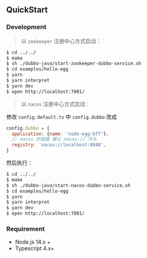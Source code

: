 ## QuickStart

### Development

> 以 `zookeeper` 注册中心方式启动：

```bash
$ cd ../../
$ make
$ sh ./dubbo-java/start-zookeeper-dubbo-service.sh
$ cd examples/hello-egg
$ yarn
$ yarn interpret
$ yarn dev
$ open http://localhost:7001/
```

> 以 `nacos` 注册中心方式启动：

修改 `config.default.ts` 中 `config.dubbo` 改成

```js
config.dubbo = {
  application: {name: 'node-egg-bff'},
  // nacos 的链接 要以 nacos:// 开头
  registry: 'nacos://localhost:8848',
}
```

然后执行：

```bash
$ cd ../../
$ make
$ sh ./dubbo-java/start-nacos-dubbo-service.sh
$ cd examples/hello-egg
$ yarn
$ yarn interpret
$ yarn dev
$ open http://localhost:7001/
```

### Requirement

- Node.js 14.x +
- Typescript 4.x+
